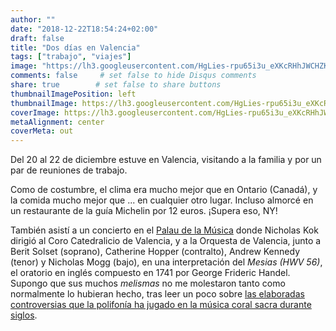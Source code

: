 ```yaml
---
author: ""
date: "2018-12-22T18:54:24+02:00"
draft: false
title: "Dos días en Valencia"
tags: ["trabajo", "viajes"]
image: "https://lh3.googleusercontent.com/HgLies-rpu65i3u_eXKcRHhJWCHZKN29E8PWhw9oNkqpKqoKS6kODVeScNthNL2HFeTfJrJz3SHDjYaUcHXUphEPDZclS00QupBuIyRatNpZ-EnQn76R3FT7rmUa1wbLJl5m_TI-P0A=w1920-h1080"
comments: false     # set false to hide Disqus comments
share: true        # set false to share buttons
thumbnailImagePosition: left
thumbnailImage: https://lh3.googleusercontent.com/HgLies-rpu65i3u_eXKcRHhJWCHZKN29E8PWhw9oNkqpKqoKS6kODVeScNthNL2HFeTfJrJz3SHDjYaUcHXUphEPDZclS00QupBuIyRatNpZ-EnQn76R3FT7rmUa1wbLJl5m_TI-P0A=w1920-h1080
coverImage: https://lh3.googleusercontent.com/HgLies-rpu65i3u_eXKcRHhJWCHZKN29E8PWhw9oNkqpKqoKS6kODVeScNthNL2HFeTfJrJz3SHDjYaUcHXUphEPDZclS00QupBuIyRatNpZ-EnQn76R3FT7rmUa1wbLJl5m_TI-P0A=w1920-h1080
metaAlignment: center
coverMeta: out
---
```


Del 20 al 22 de diciembre estuve en Valencia, visitando a la familia y por un par de reuniones de trabajo.

<!--more-->

Como de costumbre, el clima era mucho mejor que en Ontario (Canadá), y la comida mucho mejor que ... en cualquier otro lugar. Incluso almorcé en un restaurante de la guía Michelin por 12 euros. ¡Supera eso, NY!

También asistí a un concierto en el [Palau de la Música](https://www.palauvalencia.com/es/evento/el-mesias-2/) donde Nicholas Kok dirigió al Coro Catedralicio de Valencia, y a la Orquesta de Valencia, junto a Berit Solset (soprano), Catherine Hopper (contralto), Andrew Kennedy (tenor) y Nicholas Mogg (bajo), en una interpretación del *Mesias (HWV 56)*, el oratorio en inglés compuesto en 1741 por George Frideric Handel.
Supongo que sus muchos *melismas* no me molestaron tanto como normalmente lo hubieran hecho, tras leer un poco sobre [las elaboradas controversias que la polifonía ha jugado en la música coral sacra durante siglos](https://www.economist.com/christmas-specials/2018/12/18/sacred-choral-music-touches-on-deep-religious-moral-and-political-questions).  

<script src="https://cdn.jsdelivr.net/npm/publicalbum@latest/dist/pa-embed-player.min.js" async></script>
<div class="pa-embed-player" style="width:100%; height:480px; display:none;"
  data-link="https://photos.app.goo.gl/qjJVNMEcpqSehWqTA"
  data-title="7 new photos by Jorge Cortell">
  <img data-src="https://lh3.googleusercontent.com/OgGIeLHVStlzZG5wt4slWxC50oEEpko3StrPad14zuw7--fP1N73Pxx-pdgJJ1S4Y2ZaUCVZgZ4ZwzrJkEV2NbQ9clzsVJWkeUbFjJJfIepcfgOZPTDMPBQmL6okQiTZn3_68yIWxTE=w1920-h1080" src="" alt="" />
  <img data-src="https://lh3.googleusercontent.com/ObnztqsTmnmTBNVryUwLryrUJYcKBtyfYY1v2bm78NfxN1AdROxByP3kWJU95AiNFgWbZCyVxM7TzV15tJOcqWp75V57ABduP6bFxOuWG-m4Ue2QLY4lqwLV5EYuCs7eA9vdfpO035c=w1920-h1080" src="" alt="" />
  <img data-src="https://lh3.googleusercontent.com/UHYcXfuDQL9M1Qjic_m-U0mTgh_z1QnM9oRelntswtz4aGSnq2ALWEp-LhnQfCaZxsWELFAp6Fa7yBNtsN_v-RxVVdS_RlmnYfkarFcwJY8nbv-HVjjsV6F8C1Y9Tsq2g09YUbA8aO8=w1920-h1080" src="" alt="" />
  <img data-src="https://lh3.googleusercontent.com/FbFDraU5-r6eQ1lY9nzhm7BOTNC8g8qAn56qXt93zCVpmtpr2n85BFZWVWHJOFswQKJxA9Na6C0M02Yrt36h7q2wlPXlB0bZE1t8KVhf8Ce45IXTAI0KzCkNBUiRkENOd-DrMD-z6dM=w1920-h1080" src="" alt="" />
  <img data-src="https://lh3.googleusercontent.com/Ay8R9J3ePgO7PuTRSftYYZfgdhS-JD9EGaJ10wM_Qu_ZHn0hVhOms_g70SGBDFctOB-XCd6zYYW1uQRreWcMEtuVN9rlvFYn78cVrX3W81yFJWDyD0nH3lebsxT1Q7MsIzjbyvHDTbY=w1920-h1080" src="" alt="" />
  <img data-src="https://lh3.googleusercontent.com/uLroFptQyKnK0KfbRk4BSoTie0QhNsDg2btCcTukYLtaVkc-BafbZkfr6jGweia8RW-MK6PghgWsZLre4VxQ8WU0jo6qhrQpkcM702tWNzQE4HT16Wuf7BqwhhBAhXzjzelWnpURmyw=w1920-h1080" src="" alt="" />
  <img data-src="https://lh3.googleusercontent.com/DtPd7hZMxtgizlYEht5hyp9kWuOWIIK-Ca3B1WJiIj4aDfQ2ndz6XOPQfqIRSm0UGQ_hYr5tQfbNiKv9cVk1sOAbe5wspgxuLXY-DqZIsFZJKdDz-4P4jFCsuSwmmRfgFc3UrnHYFb0=w1920-h1080" src="" alt="" />
</div>
